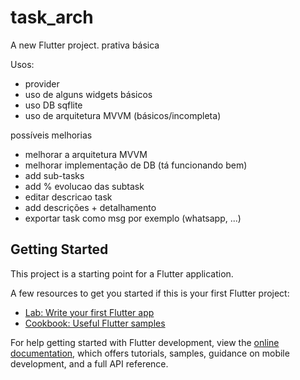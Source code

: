 # task_arch

A new Flutter project.
prativa básica

Usos:
- provider
- uso de alguns widgets básicos
- uso DB sqflite
- uso de arquitetura MVVM (básicos/incompleta) 

possíveis melhorias
- melhorar a arquitetura MVVM
- melhorar implementação de DB (tá funcionando bem)
- add sub-tasks
- add % evolucao das subtask
- editar descricao task
- add descrições + detalhamento
- exportar task como msg por exemplo (whatsapp, ...)



## Getting Started

This project is a starting point for a Flutter application.

A few resources to get you started if this is your first Flutter project:

- [Lab: Write your first Flutter app](https://docs.flutter.dev/get-started/codelab)
- [Cookbook: Useful Flutter samples](https://docs.flutter.dev/cookbook)

For help getting started with Flutter development, view the
[online documentation](https://docs.flutter.dev/), which offers tutorials,
samples, guidance on mobile development, and a full API reference.
